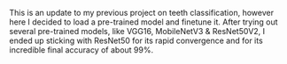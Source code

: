 This is an update to my previous project on teeth classification, however here I decided to load a pre-trained model and finetune it.
After trying out several pre-trained models, like VGG16, MobileNetV3 & ResNet50V2, I ended up sticking with ResNet50 for its rapid convergence and for its incredible final accuracy of about 99%.

